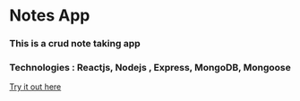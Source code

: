 # Notes App 
### This is a crud note taking app
### Technologies : Reactjs, Nodejs , Express, MongoDB, Mongoose 

[Try it out here]("https:notesappme.herokuapp.com")
